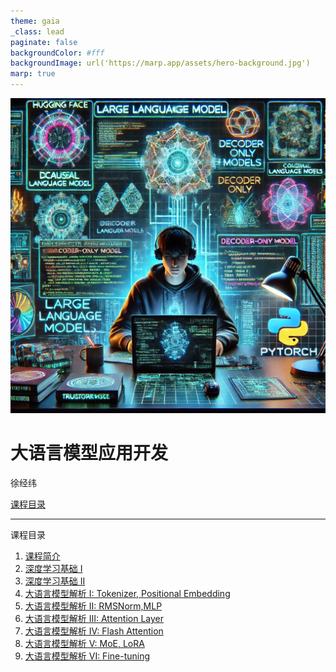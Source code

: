 ```yaml
---
theme: gaia
_class: lead
paginate: false
backgroundColor: #fff
backgroundImage: url('https://marp.app/assets/hero-background.jpg')
marp: true
---
```


<!-- ![bg right:50% 90%](images/hero-large_2x.png) -->
![bg left:50% 90%](images/course.webp)

<!-- - [课程概览](lecture1.html) -->

# 大语言模型应用开发
徐经纬

  [课程目录](#2)

<!-- <!--  -->
---

课程目录
  1. [课程简介](lecture1.html)
  2. [深度学习基础 I](lecture2.html)
  3. [深度学习基础 II](lecture3.html)
  4. [大语言模型解析 I: Tokenizer, Positional Embedding](lecture4.html)
  5. [大语言模型解析 II: RMSNorm,MLP](lecture5.html)
  6. [大语言模型解析 III: Attention Layer](lecture6.html)
  7. [大语言模型解析 IV: Flash Attention](lecture7.html)
  8. [大语言模型解析 V: MoE, LoRA](lecture8.html)
  9. [大语言模型解析 VI: Fine-tuning](lecture9.html)